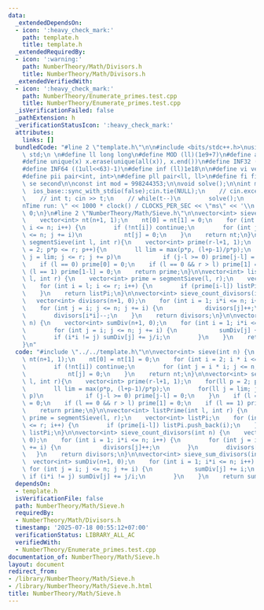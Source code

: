 ```yaml
---
data:
  _extendedDependsOn:
  - icon: ':heavy_check_mark:'
    path: template.h
    title: template.h
  _extendedRequiredBy:
  - icon: ':warning:'
    path: NumberTheory/Math/Divisors.h
    title: NumberTheory/Math/Divisors.h
  _extendedVerifiedWith:
  - icon: ':heavy_check_mark:'
    path: NumberTheory/Enumerate_primes.test.cpp
    title: NumberTheory/Enumerate_primes.test.cpp
  _isVerificationFailed: false
  _pathExtension: h
  _verificationStatusIcon: ':heavy_check_mark:'
  attributes:
    links: []
  bundledCode: "#line 2 \"template.h\"\n\n#include <bits/stdc++.h>\nusing namespace\
    \ std;\n \n#define ll long long\n#define MOD (ll)(1e9+7)\n#define all(x) (x).begin(),(x).end()\n\
    #define unique(x) x.erase(unique(all(x)), x.end())\n#define INF32 ((1ull<<31)-1)\n\
    #define INF64 ((1ull<<63)-1)\n#define inf (ll)1e18\n\n#define vi vector<int>\n\
    #define pii pair<int, int>\n#define pll pair<ll, ll>\n#define fi first\n#define\
    \ se second\n\nconst int mod = 998244353;\n\nvoid solve();\n\nint main(){\n  \
    \  ios_base::sync_with_stdio(false);cin.tie(NULL);\n    // cin.exceptions(cin.failbit);\n\
    \    // int t; cin >> t;\n    // while(t--)\n        solve();\n    cerr << \"\\\
    nTime run: \" << 1000 * clock() / CLOCKS_PER_SEC << \"ms\" << '\\n';\n    return\
    \ 0;\n}\n#line 2 \"NumberTheory/Math/Sieve.h\"\n\nvector<int> sieve(int n) {\n\
    \    vector<int> nt(n+1, 1);\n    nt[0] = nt[1] = 0;\n    for (int i = 2; i *\
    \ i <= n; i++) {\n        if (!nt[i]) continue;\n        for (int j = i * i; j\
    \ <= n; j += i)\n            nt[j] = 0;\n    }\n    return nt;\n}\n\nvector<int>\
    \ segmentSieve(int l, int r){\n    vector<int> prime(r-l+1, 1);\n    for(ll p\
    \ = 2; p*p <= r; p++){\n        ll lim = max(p*p, (l+p-1)/p*p);\n        for(ll\
    \ j = lim; j <= r; j += p)\n            if (j-l >= 0) prime[j-l] = 0;\n    }\n\
    \    if (l == 0) prime[0] = 0;\n    if (l == 0 && r > l) prime[1] = 0;\n    if\
    \ (l == 1) prime[1-l] = 0;\n    return prime;\n}\n\nvector<int> listPrime(int\
    \ l, int r) {\n    vector<int> prime = segmentSieve(l, r);\n    vector<int> listPi;\n\
    \    for (int i = l; i <= r; i++) {\n        if (prime[i-l]) listPi.push_back(i);\n\
    \    }\n    return listPi;\n}\n\nvector<int> sieve_count_divisors(int n) {\n \
    \   vector<int> divisors(n+1, 0);\n    for (int i = 1; i*i <= n; i++) {\n    \
    \    for (int j = i; j <= n; j += i) {\n            divisors[j]++;\n        }\n\
    \        divisors[i*i]--;\n    }\n    return divisors;\n}\n\nvector<int> sieve_sum_divisors(int\
    \ n) {\n    vector<int> sumDiv(n+1, 0);\n    for (int i = 1; i*i <= n; i++) {\n\
    \        for (int j = i; j <= n; j += i) {\n            sumDiv[j] += i;\n    \
    \        if (i*i != j) sumDiv[j] += j/i;\n        }\n    }\n    return sumDiv;\n\
    }\n"
  code: "#include \"../../template.h\"\n\nvector<int> sieve(int n) {\n    vector<int>\
    \ nt(n+1, 1);\n    nt[0] = nt[1] = 0;\n    for (int i = 2; i * i <= n; i++) {\n\
    \        if (!nt[i]) continue;\n        for (int j = i * i; j <= n; j += i)\n\
    \            nt[j] = 0;\n    }\n    return nt;\n}\n\nvector<int> segmentSieve(int\
    \ l, int r){\n    vector<int> prime(r-l+1, 1);\n    for(ll p = 2; p*p <= r; p++){\n\
    \        ll lim = max(p*p, (l+p-1)/p*p);\n        for(ll j = lim; j <= r; j +=\
    \ p)\n            if (j-l >= 0) prime[j-l] = 0;\n    }\n    if (l == 0) prime[0]\
    \ = 0;\n    if (l == 0 && r > l) prime[1] = 0;\n    if (l == 1) prime[1-l] = 0;\n\
    \    return prime;\n}\n\nvector<int> listPrime(int l, int r) {\n    vector<int>\
    \ prime = segmentSieve(l, r);\n    vector<int> listPi;\n    for (int i = l; i\
    \ <= r; i++) {\n        if (prime[i-l]) listPi.push_back(i);\n    }\n    return\
    \ listPi;\n}\n\nvector<int> sieve_count_divisors(int n) {\n    vector<int> divisors(n+1,\
    \ 0);\n    for (int i = 1; i*i <= n; i++) {\n        for (int j = i; j <= n; j\
    \ += i) {\n            divisors[j]++;\n        }\n        divisors[i*i]--;\n \
    \   }\n    return divisors;\n}\n\nvector<int> sieve_sum_divisors(int n) {\n  \
    \  vector<int> sumDiv(n+1, 0);\n    for (int i = 1; i*i <= n; i++) {\n       \
    \ for (int j = i; j <= n; j += i) {\n            sumDiv[j] += i;\n           \
    \ if (i*i != j) sumDiv[j] += j/i;\n        }\n    }\n    return sumDiv;\n}"
  dependsOn:
  - template.h
  isVerificationFile: false
  path: NumberTheory/Math/Sieve.h
  requiredBy:
  - NumberTheory/Math/Divisors.h
  timestamp: '2025-07-18 00:55:12+07:00'
  verificationStatus: LIBRARY_ALL_AC
  verifiedWith:
  - NumberTheory/Enumerate_primes.test.cpp
documentation_of: NumberTheory/Math/Sieve.h
layout: document
redirect_from:
- /library/NumberTheory/Math/Sieve.h
- /library/NumberTheory/Math/Sieve.h.html
title: NumberTheory/Math/Sieve.h
---
```


